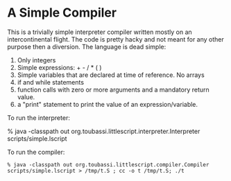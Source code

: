 # A Simple Compiler

This is a trivially simple interpreter compiler written mostly on an
intercontinental flight.  The code is pretty hacky and not meant for
any other purpose then a diversion.  The language is dead simple:

1. Only integers
2. Simple expressions: + - / * ( )
3. Simple variables that are declared at time of reference.  No arrays
4. if and while statements
5. function calls with zero or more arguments and a mandatory return value.
6. a "print" statement to print the value of an expression/variable.

To run the interpreter:

  % java -classpath out org.toubassi.littlescript.interpreter.Interpreter scripts/simple.lscript
   
To run the compiler:
 
    % java -classpath out org.toubassi.littlescript.compiler.Compiler scripts/simple.lscript > /tmp/t.S ; cc -o t /tmp/t.S; ./t

